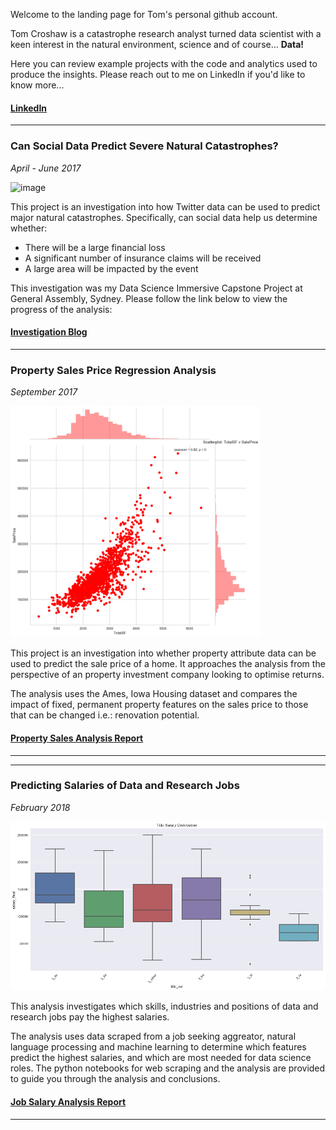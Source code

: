 Welcome to the landing page for Tom's personal github account. 

Tom Croshaw is a catastrophe research analyst turned data scientist with a keen interest in the natural environment, science and of course... **Data!**

Here you can review example projects with the code and analytics used to produce the insights. Please reach out to me on LinkedIn if you'd like to know more...


#### [LinkedIn](https://www.linkedin.com/in/tom-croshaw/)

---

### Can Social Data Predict Severe Natural Catastrophes?
_April - June 2017_


![image](https://media.giphy.com/media/3o7TKOrTKTwdIFBi2k/giphy.gif)

This project is an investigation into how Twitter data can be used to predict major natural catastrophes. Specifically, can social data help us determine whether:
- There will be a large financial loss
- A significant number of insurance claims will be received
- A large area will be impacted by the event

This investigation was my Data Science Immersive Capstone Project at General Assembly, Sydney. Please follow the link below to view the progress of the analysis:

#### [Investigation Blog](/capstone/index.md)


---



### Property Sales Price Regression Analysis
_September 2017_

<img src="ames_housing_data/totalsf_corr.png" alt="" width="400">

This project is an investigation into whether property attribute data can be used to predict the sale price of a home. It approaches the analysis from the perspective of an property investment company looking to optimise returns. 

The analysis uses the Ames, Iowa Housing dataset and compares the impact of fixed, permanent property features on the sales price to those that can be changed i.e.: renovation potential.

#### [Property Sales Analysis Report](/ames_housing_data/index.md)

---

---



### Predicting Salaries of Data and Research Jobs
_February 2018_

<img src="data_jobs_analysis/salary_boxplot.png" alt="" width="550">

This analysis investigates which skills, industries and positions of data and research jobs pay the highest salaries.

The analysis uses data scraped from a job seeking aggreator, natural language processing and machine learning to determine which features predict the highest salaries, and which are most needed for data science roles. The python notebooks for web scraping and the analysis are provided to guide you through the analysis and conclusions.

#### [Job Salary Analysis Report](/data_jobs_analysis/index.md)

---
